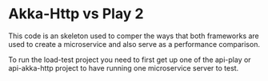 # Akka-Http vs Play 2

This code is an skeleton used to comper the ways that both frameworks are used to create a microservice and also serve as a performance comparison.

To run the load-test project you need to first get up one of the api-play or api-akka-http project to have running one microservice server to test.

